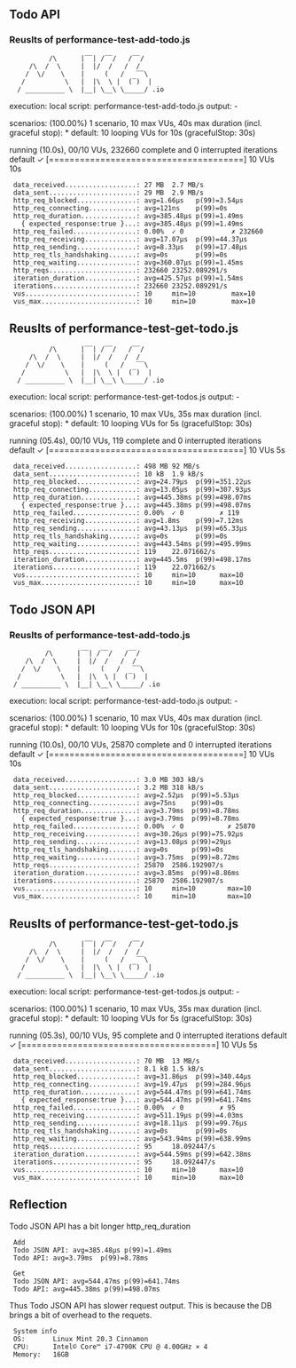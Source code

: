 ## Todo API
### Reuslts of performance-test-add-todo.js
              /\      |‾‾| /‾‾/   /‾‾/   
         /\  /  \     |  |/  /   /  /    
        /  \/    \    |     (   /   ‾‾\  
       /          \   |  |\  \ |  (‾)  | 
      / __________ \  |__| \__\ \_____/ .io

  execution: local
     script: performance-test-add-todo.js
     output: -

  scenarios: (100.00%) 1 scenario, 10 max VUs, 40s max duration (incl. graceful stop):
           * default: 10 looping VUs for 10s (gracefulStop: 30s)


running (10.0s), 00/10 VUs, 232660 complete and 0 interrupted iterations
default ✓ [======================================] 10 VUs  10s

     data_received..................: 27 MB  2.7 MB/s
     data_sent......................: 29 MB  2.9 MB/s
     http_req_blocked...............: avg=1.66µs   p(99)=3.54µs 
     http_req_connecting............: avg=121ns    p(99)=0s     
     http_req_duration..............: avg=385.48µs p(99)=1.49ms 
       { expected_response:true }...: avg=385.48µs p(99)=1.49ms 
     http_req_failed................: 0.00%  ✓ 0            ✗ 232660
     http_req_receiving.............: avg=17.07µs  p(99)=44.37µs
     http_req_sending...............: avg=8.33µs   p(99)=17.48µs
     http_req_tls_handshaking.......: avg=0s       p(99)=0s     
     http_req_waiting...............: avg=360.07µs p(99)=1.45ms 
     http_reqs......................: 232660 23252.089291/s
     iteration_duration.............: avg=425.57µs p(99)=1.54ms 
     iterations.....................: 232660 23252.089291/s
     vus............................: 10     min=10         max=10  
     vus_max........................: 10     min=10         max=10  

## Reuslts of performance-test-get-todo.js
              /\      |‾‾| /‾‾/   /‾‾/   
         /\  /  \     |  |/  /   /  /    
        /  \/    \    |     (   /   ‾‾\  
       /          \   |  |\  \ |  (‾)  | 
      / __________ \  |__| \__\ \_____/ .io

  execution: local
     script: performance-test-get-todos.js
     output: -

  scenarios: (100.00%) 1 scenario, 10 max VUs, 35s max duration (incl. graceful stop):
           * default: 10 looping VUs for 5s (gracefulStop: 30s)


running (05.4s), 00/10 VUs, 119 complete and 0 interrupted iterations
default ✓ [======================================] 10 VUs  5s

     data_received..................: 498 MB 92 MB/s
     data_sent......................: 10 kB  1.9 kB/s
     http_req_blocked...............: avg=24.79µs  p(99)=351.22µs
     http_req_connecting............: avg=13.05µs  p(99)=307.93µs
     http_req_duration..............: avg=445.38ms p(99)=498.07ms
       { expected_response:true }...: avg=445.38ms p(99)=498.07ms
     http_req_failed................: 0.00%  ✓ 0         ✗ 119 
     http_req_receiving.............: avg=1.8ms    p(99)=7.12ms  
     http_req_sending...............: avg=43.13µs  p(99)=65.33µs 
     http_req_tls_handshaking.......: avg=0s       p(99)=0s      
     http_req_waiting...............: avg=443.54ms p(99)=495.99ms
     http_reqs......................: 119    22.071662/s
     iteration_duration.............: avg=445.5ms  p(99)=498.17ms
     iterations.....................: 119    22.071662/s
     vus............................: 10     min=10      max=10
     vus_max........................: 10     min=10      max=10
## Todo JSON API
### Reuslts of performance-test-add-todo.js



             /\      |‾‾| /‾‾/   /‾‾/   
        /\  /  \     |  |/  /   /  /    
       /  \/    \    |     (   /   ‾‾\  
      /          \   |  |\  \ |  (‾)  | 
     / __________ \  |__| \__\ \_____/ .io

  execution: local
     script: performance-test-add-todo.js
     output: -

  scenarios: (100.00%) 1 scenario, 10 max VUs, 40s max duration (incl. graceful stop):
           * default: 10 looping VUs for 10s (gracefulStop: 30s)


running (10.0s), 00/10 VUs, 25870 complete and 0 interrupted iterations
default ✓ [======================================] 10 VUs  10s

     data_received..................: 3.0 MB 303 kB/s
     data_sent......................: 3.2 MB 318 kB/s
     http_req_blocked...............: avg=2.52µs  p(99)=5.53µs 
     http_req_connecting............: avg=75ns    p(99)=0s     
     http_req_duration..............: avg=3.79ms  p(99)=8.78ms 
       { expected_response:true }...: avg=3.79ms  p(99)=8.78ms 
     http_req_failed................: 0.00%  ✓ 0           ✗ 25870
     http_req_receiving.............: avg=30.26µs p(99)=75.92µs
     http_req_sending...............: avg=13.08µs p(99)=29µs   
     http_req_tls_handshaking.......: avg=0s      p(99)=0s     
     http_req_waiting...............: avg=3.75ms  p(99)=8.72ms 
     http_reqs......................: 25870  2586.192907/s
     iteration_duration.............: avg=3.85ms  p(99)=8.86ms 
     iterations.....................: 25870  2586.192907/s
     vus............................: 10     min=10        max=10 
     vus_max........................: 10     min=10        max=10 

## Reuslts of performance-test-get-todo.js

              /\      |‾‾| /‾‾/   /‾‾/   
         /\  /  \     |  |/  /   /  /    
        /  \/    \    |     (   /   ‾‾\  
       /          \   |  |\  \ |  (‾)  | 
      / __________ \  |__| \__\ \_____/ .io

  execution: local
     script: performance-test-get-todos.js
     output: -

  scenarios: (100.00%) 1 scenario, 10 max VUs, 35s max duration (incl. graceful stop):
           * default: 10 looping VUs for 5s (gracefulStop: 30s)


running (05.3s), 00/10 VUs, 95 complete and 0 interrupted iterations
default ✓ [======================================] 10 VUs  5s

     data_received..................: 70 MB  13 MB/s
     data_sent......................: 8.1 kB 1.5 kB/s
     http_req_blocked...............: avg=31.86µs  p(99)=340.44µs
     http_req_connecting............: avg=19.47µs  p(99)=284.96µs
     http_req_duration..............: avg=544.47ms p(99)=641.74ms
       { expected_response:true }...: avg=544.47ms p(99)=641.74ms
     http_req_failed................: 0.00%  ✓ 0         ✗ 95  
     http_req_receiving.............: avg=511.19µs p(99)=4.03ms  
     http_req_sending...............: avg=18.11µs  p(99)=99.76µs 
     http_req_tls_handshaking.......: avg=0s       p(99)=0s      
     http_req_waiting...............: avg=543.94ms p(99)=638.99ms
     http_reqs......................: 95     18.092447/s
     iteration_duration.............: avg=544.59ms p(99)=642.38ms
     iterations.....................: 95     18.092447/s
     vus............................: 10     min=10      max=10
     vus_max........................: 10     min=10      max=10

## Reflection

Todo JSON API has a bit longer http_req_duration

     Add
     Todo JSON API: avg=385.48µs p(99)=1.49ms
     Todo API: avg=3.79ms  p(99)=8.78ms
     
     Get
     Todo JSON API: avg=544.47ms p(99)=641.74ms
     Todo API: avg=445.38ms p(99)=498.07ms

Thus Todo JSON API has slower request output.
This is because the DB brings a bit of overhead to the requets.

     System info
     OS:       Linux Mint 20.3 Cinnamon
     CPU:      Intel© Core™ i7-4790K CPU @ 4.00GHz × 4
     Memory:   16GB